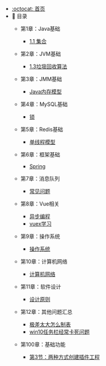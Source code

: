 - [:octocat: 首页](/README)
- :memo: 目录
   - 第1章：Java基础
       
       - [1.1 集合](/md/idea-plugin/2021-08-27-技术调研IDEA插件怎么开发.md)
       
   - 第2章：JVM基础    
    
       - [1.3垃圾回收算法]()

   - 第3章：JMM基础            

       - [Java内存模型]()

   - 第4章：MySQL基础
       
      - [锁](/md/idea-plugin/2021-08-27-技术调研IDEA插件怎么开发.md)  
          
   - 第5章：Redis基础
       
      - [单线程模型]()
      

   - 第6章：框架基础
       
      - [Spring](/md/idea-plugin/2021-08-27-技术调研IDEA插件怎么开发.md)         
   
   - 第7章：消息队列
       
      - [常见问题]()
      
   - 第8章：Vue相关
      
      - [异步编程](/md/idea-plugin/2022-04-19-promise-async-await异步编程.md)
      - [vuex学习](/md/idea-plugin/2022-04-20-vuex学习.md)
    
   - 第9章：操作系统
       
      - [操作系统]()
      
   - 第10章：计算机网络
      
      - [计算机网络]()       
      
   - 第11章：软件设计
      
      - [设计原则](/md/idea-plugin/2022-03-07-软件设计七大原则.md)   
      
   - 第12章：其他问题汇总
      
      - [极差太大怎么制表](/md/idea-plugin/2022-03-16-纵坐标极差太大怎么做表.md)
      - [win10任务栏经常卡死问题](/md/idea-plugin/2022-05-01-win10任务栏卡死.md)
      
   - 第100章：基础功能
   
       - [第3节：两种方式创建插件工程](/md/idea-plugin/2021-08-29-技术实践IDEA插件怎么发布.md)

